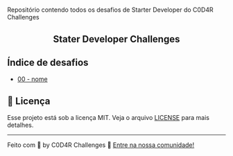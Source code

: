 # 
Repositório contendo todos os desafios de Starter Developer do C0D4R Challenges

<h2 align="center">
  Stater Developer Challenges
</h2>

## Índice de desafios

- [00 - nome]()

## :memo: Licença

Esse projeto está sob a licença MIT. Veja o arquivo [LICENSE](LICENSE) para mais detalhes.

---

Feito com 💜 by C0D4R Challenges :wave: [Entre na nossa comunidade!](https://discord.gg/kxArG8K)
